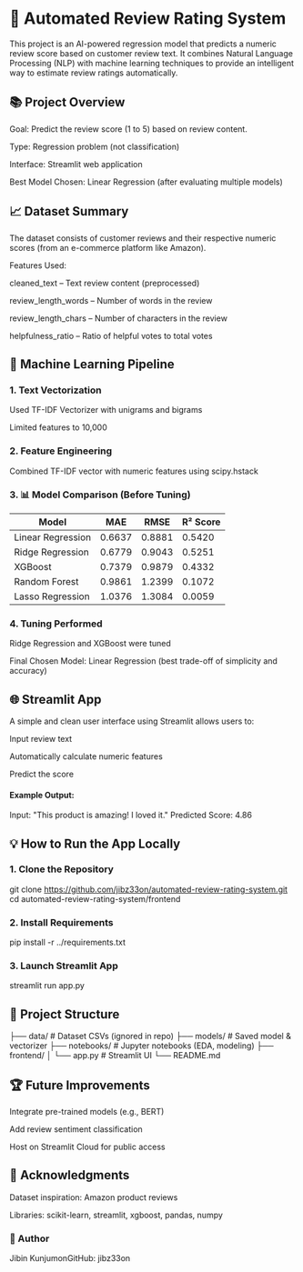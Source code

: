 # 🔢 Automated Review Rating System

This project is an AI-powered regression model that predicts a numeric review score based on customer review text. It combines Natural Language Processing (NLP) with machine learning techniques to provide an intelligent way to estimate review ratings automatically.

## 📚 Project Overview

Goal: Predict the review score (1 to 5) based on review content.

Type: Regression problem (not classification)

Interface: Streamlit web application

Best Model Chosen: Linear Regression (after evaluating multiple models)

## 📈 Dataset Summary

The dataset consists of customer reviews and their respective numeric scores (from an e-commerce platform like Amazon).

Features Used:

cleaned_text – Text review content (preprocessed)

review_length_words – Number of words in the review

review_length_chars – Number of characters in the review

helpfulness_ratio – Ratio of helpful votes to total votes

## 🤖 Machine Learning Pipeline

### 1. Text Vectorization

Used TF-IDF Vectorizer with unigrams and bigrams

Limited features to 10,000

### 2. Feature Engineering

Combined TF-IDF vector with numeric features using scipy.hstack

### 3. 📊 Model Comparison (Before Tuning)

| Model             | MAE    | RMSE   | R² Score |
|------------------|--------|--------|----------|
| Linear Regression| 0.6637 | 0.8881 | 0.5420   |
| Ridge Regression | 0.6779 | 0.9043 | 0.5251   |
| XGBoost          | 0.7379 | 0.9879 | 0.4332   |
| Random Forest    | 0.9861 | 1.2399 | 0.1072   |
| Lasso Regression | 1.0376 | 1.3084 | 0.0059   |

### 4. Tuning Performed

Ridge Regression and XGBoost were tuned

Final Chosen Model: Linear Regression (best trade-off of simplicity and accuracy)

## 🌐 Streamlit App

A simple and clean user interface using Streamlit allows users to:

Input review text

Automatically calculate numeric features

Predict the score

#### Example Output:

Input: "This product is amazing! I loved it."
Predicted Score: 4.86

## 💡 How to Run the App Locally

### 1. Clone the Repository

git clone https://github.com/jibz33on/automated-review-rating-system.git
cd automated-review-rating-system/frontend

### 2. Install Requirements

pip install -r ../requirements.txt

### 3. Launch Streamlit App

streamlit run app.py

## 🎨 Project Structure

├── data/                        # Dataset CSVs (ignored in repo)
├── models/                      # Saved model & vectorizer
├── notebooks/                   # Jupyter notebooks (EDA, modeling)
├── frontend/
│   └── app.py                  # Streamlit UI
└── README.md

## 🏆 Future Improvements

Integrate pre-trained models (e.g., BERT)

Add review sentiment classification

Host on Streamlit Cloud for public access

## 🙏 Acknowledgments

Dataset inspiration: Amazon product reviews

Libraries: scikit-learn, streamlit, xgboost, pandas, numpy

### 🔧 Author

Jibin KunjumonGitHub: jibz33on

